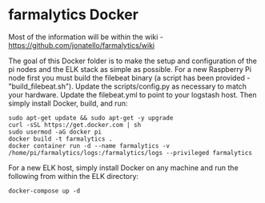 # farmalytics Docker

Most of the information will be within the wiki - https://github.com/jonatello/farmalytics/wiki

The goal of this Docker folder is to make the setup and configuration of the pi nodes and the ELK stack as simple as possible. For a new Raspberry Pi node first you must build the filebeat binary (a script has been provided - "build_filebeat.sh"). Update the scripts/config.py as necessary to match your hardware. Update the filebeat.yml to point to your logstash host. Then simply install Docker, build, and run:
```
sudo apt-get update && sudo apt-get -y upgrade
curl -sSL https://get.docker.com | sh
sudo usermod -aG docker pi
docker build -t farmalytics .
docker container run -d --name farmalytics -v /home/pi/farmalytics/logs:/farmalytics/logs --privileged farmalytics
```

For a new ELK host, simply install Docker on any machine and run the following from within the ELK directory:
```
docker-compose up -d
```
